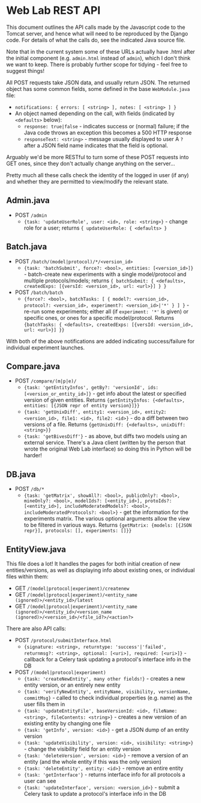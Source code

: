 # Web Lab REST API

This document outlines the API calls made by the Javascript code to the Tomcat server, and hence what will need to be reproduced by the Django code.
For details of what the calls do, see the indicated Java source file.

Note that in the current system some of these URLs actually have .html after the initial component (e.g. `admin.html` instead of `admin`), which I don't think we want to keep.
There is probably further scope for tidying - feel free to suggest things!

All POST requests take JSON data, and usually return JSON.
The returned object has some common fields, some defined in the base `WebModule.java` file:
* `notifications: { errors: [ <string> ], notes: [ <string> ] }`
* An object named depending on the call, with fields (indicated by `<defaults>` below):
    * `response: true|false` - indicates success or (normal) failure; if the Java code throws an exception this becomes a 500 HTTP response
    * `responseText: <string>` - message usually displayed to user
A `?` after a JSON field name indicates that the field is optional.

Arguably we'd be more RESTful to turn some of these POST requests into GET ones, since they don't actually change anything on the server...

Pretty much all these calls check the identity of the logged in user (if any) and whether they are permitted to view/modify the relevant state.

## Admin.java

* POST `/admin`
    * `{task: 'updateUserRole', user: <id>, role: <string>}` - change role for a user; returns `{ updateUserRole: { <defaults> }`

## Batch.java

* POST `/batch/(model|protocol)/*/<version_id>`
    * `{task: 'batchSubmit', force?: <bool>, entities: [<version_id>]}` - batch-create new experiments with a single model/protocol and multiple protocols/models; returns `{ batchSubmit: { <defaults>, createdExps: [{versId: <version_id>, url: <url>}] } }`
* POST `/batch/batch`
    * `{force?: <bool>, batchTasks: [ { model?: <version_id>, protocol?: <version_id>, experiment?: <version_id>|'*' } ] }` - re-run some experiments; either all (if `experiment: '*'` is given) or specific ones, or ones for a specific model/protocol. Returns `{batchTasks: { <defaults>, createdExps: [{versId: <version_id>, url: <url>}] }}`

With both of the above notifications are added indicating success/failure for individual experiment launches.

## Compare.java

* POST `/compare/(m|p|e)/`
    * `{task: 'getEntityInfos', getBy?: 'versionId', ids: [<version_or_entity_id>]}` - get info about the latest or specified version of given entities. Returns `{getEntityInfos: {<defaults>, entities: [{JSON repr of entity version}]}}`
    * `{task: 'getUnixDiff', entity1: <version_id>, entity2: <version_id>, file1: <id>, file2: <id>}` - do a diff between two versions of a file. Returns `{getUnixDiff: {<defaults>, unixDiff: <string>}}`
    * `{task: 'getBivesDiff'}` - as above, but diffs two models using an external service. There's a Java client (written by the person that wrote the original Web Lab interface) so doing this in Python will be harder!

## DB.java

* POST `/db/*`
    * `{task: 'getMatrix', showAll?: <bool>, publicOnly?: <bool>, mineOnly?: <bool>, modelIds?: [<entity_id>], protoIds?: [<entity_id>], includeModeratedModels?: <bool>, includeModeratedProtocols?: <bool>}` - get the information for the experiments matrix. The various optional arguments allow the view to be filtered in various ways. Returns `{getMatrix: {models: [{JSON repr}], protocols: [], experiments: []}}`

## EntityView.java

This file does a lot! It handles the pages for both initial creation of new entities/versions, as well as displaying info about existing ones, or individual files within them:
* GET `/(model|protocol|experiment)/createnew`
* GET `/(model|protocol|experiment)/<entity_name (ignored)>/<entity_id>/latest`
* GET `/(model|protocol|experiment)/<entity_name (ignored)>/<entity_id>/<version_name (ignored)>/<version_id>/<file_id?>/<action?>`

There are also API calls:
* POST `/protocol/submitInterface.html`
    * `{signature: <string>, returntype: 'success'|'failed', returnmsg?: <string>, optional: [<uri>], required: [<uri>]}` - callback for a Celery task updating a protocol's interface info in the DB
* POST `/(model|protocol|experiment)`
    * `{task: 'createNewEntity', many other fields!}` - creates a new entity version, or an entirely new entity
    * `{task: 'verifyNewEntity', entityName, visibility, versionName, commitMsg}` - called to check individual properties (e.g. name) as the user fills them in
    * `{task: 'updateEntityFile', baseVersionId: <id>, fileName: <string>, fileContents: <string>}` - creates a new version of an existing entity by changing one file
    * `{task: 'getInfo', version: <id>}` - get a JSON dump of an entity version
    * `{task: 'updateVisibility', version: <id>, visibility: <string>}` - change the visibility field for an entity version
    * `{task: 'deleteVersion', version: <id>}` - remove a version of an entity (and the whole entity if this was the only version)
    * `{task: 'deleteEntity', entity: <id>}` - remove an entire entity
    * `{task: 'getInterface'}` - returns interface info for all protocols a user can see
    * `{task: 'updateInterface', version: <version_id>}` - submit a Celery task to update a protocol's interface info in the DB
